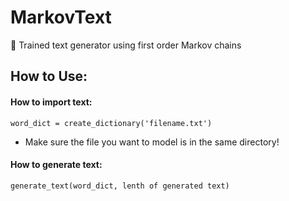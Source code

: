 # MarkovText
📖 Trained text generator using first order Markov chains

How to Use:
-------------
#### How to import text:

    word_dict = create_dictionary('filename.txt')
  
* Make sure the file you want to model is in the same directory!

#### How to generate text:

    generate_text(word_dict, lenth of generated text)

